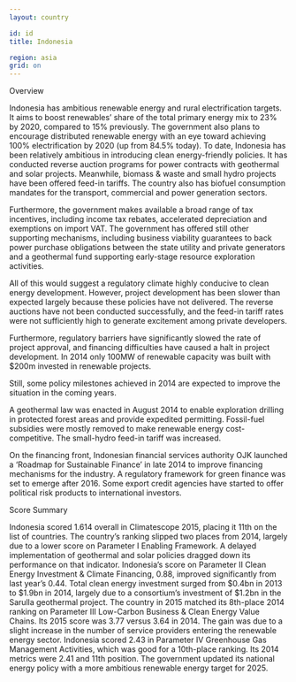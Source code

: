 ```yaml
---
layout: country

id: id
title: Indonesia

region: asia
grid: on
---
```

Overview

Indonesia has ambitious renewable energy and rural electrification targets. It aims to boost renewables’ share of the total primary energy mix to 23% by 2020, compared to 15% previously. The government also plans to encourage distributed renewable energy with an eye toward achieving 100% electrification by 2020 (up from 84.5% today).
To date, Indonesia has been relatively ambitious in introducing clean energy-friendly policies. It has conducted reverse auction programs for power contracts with geothermal and solar projects. Meanwhile, biomass & waste and small hydro projects have been offered feed-in tariffs. The country also has biofuel consumption mandates for the transport, commercial and power generation sectors.

Furthermore, the government makes available a broad range of tax incentives, including income tax rebates, accelerated depreciation and exemptions on import VAT. The government has offered still other supporting mechanisms, including business viability guarantees to back power purchase obligations between the state utility and private generators and a geothermal fund supporting early-stage resource exploration activities.
 
All of this would suggest a regulatory climate highly conducive to clean energy development. However, project development has been slower than expected largely because these policies have not delivered. The reverse auctions have not been conducted successfully, and the feed-in tariff rates were not sufficiently high to generate excitement among private developers. 

Furthermore, regulatory barriers have significantly slowed the rate of project approval, and financing difficulties have caused a halt in project development. In 2014 only 100MW of renewable capacity was built with $200m invested in renewable projects.
 
Still, some policy milestones achieved in 2014 are expected to improve the situation in the coming years.

A geothermal law was enacted in August 2014 to enable exploration drilling in protected forest areas and provide expedited permitting. Fossil-fuel subsidies were mostly removed to make renewable energy cost-competitive. The small-hydro feed-in tariff was increased.
 
On the financing front, Indonesian financial services authority OJK launched a ‘Roadmap for Sustainable Finance’ in late 2014 to improve financing mechanisms for the industry. A regulatory framework for green finance was set to emerge after 2016. Some export credit agencies have started to offer political risk products to international investors.

Score Summary 

Indonesia scored 1.614 overall in Climatescope 2015, placing it 11th on the list of countries. The country’s ranking slipped two places from 2014, largely due to a lower score on Parameter I Enabling Framework. A delayed implementation of geothermal and solar policies dragged down its performance on that indicator.
Indonesia’s score on Parameter II Clean Energy Investment & Climate Financing, 0.88, improved significantly from last year’s 0.44. Total clean energy investment surged from $0.4bn in 2013 to $1.9bn in 2014, largely due to a consortium’s investment of $1.2bn in the Sarulla geothermal project.
The country in 2015 matched its 8th-place 2014 ranking on Parameter III Low-Carbon Business & Clean Energy Value Chains. Its 2015 score was 3.77 versus 3.64 in 2014. The gain was due to a slight increase in the number of service providers entering the renewable energy sector. 
Indonesia scored 2.43 in Parameter IV Greenhouse Gas Management Activities, which was good for a 10th-place ranking. Its 2014 metrics were 2.41 and 11th position. The government updated its national energy policy with a more ambitious renewable energy target for 2025.
